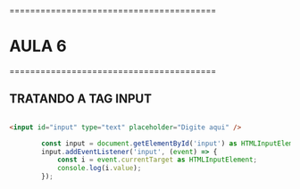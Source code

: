 ========================================
# AULA 6
========================================

## TRATANDO A TAG INPUT

```html

<input id="input" type="text" placeholder="Digite aqui" />

```


```js
        const input = document.getElementById('input') as HTMLInputElement;
        input.addEventListener('input', (event) => {
            const i = event.currentTarget as HTMLInputElement;
            console.log(i.value);
        });

```